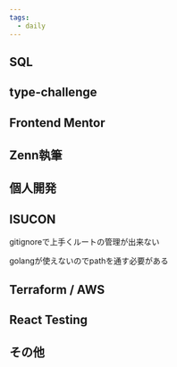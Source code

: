 ```yaml
---
tags:
  - daily
---
```


## SQL
## type-challenge

## Frontend Mentor

## Zenn執筆

## 個人開発

## ISUCON
gitignoreで上手くルートの管理が出来ない

golangが使えないのでpathを通す必要がある

## Terraform / AWS

## React Testing

## その他
